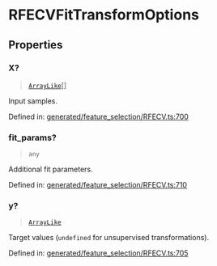 # RFECVFitTransformOptions

## Properties

### X?

> [`ArrayLike`](../types/ArrayLike.md)[]

Input samples.

Defined in:  [generated/feature\_selection/RFECV.ts:700](https://github.com/transitive-bullshit/scikit-learn-ts/blob/b59c1ff/packages/sklearn/src/generated/feature_selection/RFECV.ts#L700)

### fit\_params?

> `any`

Additional fit parameters.

Defined in:  [generated/feature\_selection/RFECV.ts:710](https://github.com/transitive-bullshit/scikit-learn-ts/blob/b59c1ff/packages/sklearn/src/generated/feature_selection/RFECV.ts#L710)

### y?

> [`ArrayLike`](../types/ArrayLike.md)

Target values (`undefined` for unsupervised transformations).

Defined in:  [generated/feature\_selection/RFECV.ts:705](https://github.com/transitive-bullshit/scikit-learn-ts/blob/b59c1ff/packages/sklearn/src/generated/feature_selection/RFECV.ts#L705)
